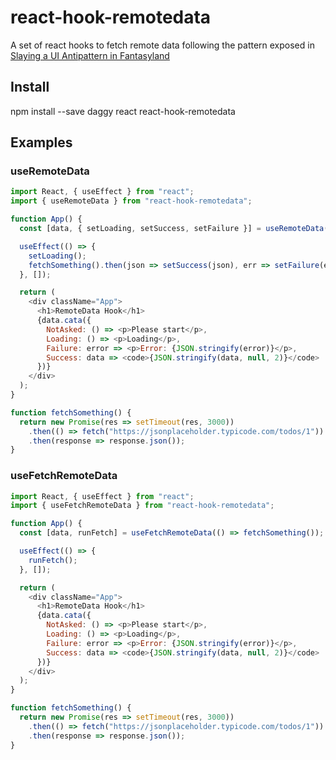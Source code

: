# react-hook-remotedata

A set of react hooks to fetch remote data following the pattern exposed in [Slaying a UI Antipattern in Fantasyland](https://medium.com/javascript-inside/slaying-a-ui-antipattern-in-fantasyland-907cbc322d2a)

## Install

npm install --save daggy react react-hook-remotedata

## Examples

### useRemoteData

```js
import React, { useEffect } from "react";
import { useRemoteData } from "react-hook-remotedata";

function App() {
  const [data, { setLoading, setSuccess, setFailure }] = useRemoteData();

  useEffect(() => {
    setLoading();
    fetchSomething().then(json => setSuccess(json), err => setFailure(err));
  }, []);

  return (
    <div className="App">
      <h1>RemoteData Hook</h1>
      {data.cata({
        NotAsked: () => <p>Please start</p>,
        Loading: () => <p>Loading</p>,
        Failure: error => <p>Error: {JSON.stringify(error)}</p>,
        Success: data => <code>{JSON.stringify(data, null, 2)}</code>
      })}
    </div>
  );
}

function fetchSomething() {
  return new Promise(res => setTimeout(res, 3000))
    .then(() => fetch("https://jsonplaceholder.typicode.com/todos/1"))
    .then(response => response.json());
}
```

### useFetchRemoteData

```js
import React, { useEffect } from "react";
import { useFetchRemoteData } from "react-hook-remotedata";

function App() {
  const [data, runFetch] = useFetchRemoteData(() => fetchSomething());

  useEffect(() => {
    runFetch();
  }, []);

  return (
    <div className="App">
      <h1>RemoteData Hook</h1>
      {data.cata({
        NotAsked: () => <p>Please start</p>,
        Loading: () => <p>Loading</p>,
        Failure: error => <p>Error: {JSON.stringify(error)}</p>,
        Success: data => <code>{JSON.stringify(data, null, 2)}</code>
      })}
    </div>
  );
}

function fetchSomething() {
  return new Promise(res => setTimeout(res, 3000))
    .then(() => fetch("https://jsonplaceholder.typicode.com/todos/1"))
    .then(response => response.json());
}
```
